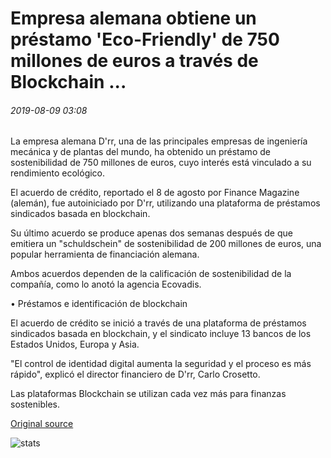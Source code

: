 # Empresa alemana obtiene un préstamo 'Eco-Friendly' de 750 millones de euros a través de Blockchain ...

###### 2019-08-09 03:08

La empresa alemana D'rr, una de las principales empresas de ingeniería mecánica y de plantas del mundo, ha obtenido un préstamo de sostenibilidad de 750 millones de euros, cuyo interés está vinculado a su rendimiento ecológico.

El acuerdo de crédito, reportado el 8 de agosto por Finance Magazine (alemán), fue autoiniciado por D'rr, utilizando una plataforma de préstamos sindicados basada en blockchain.

Su último acuerdo se produce apenas dos semanas después de que emitiera un "schuldschein" de sostenibilidad de 200 millones de euros, una popular herramienta de financiación alemana.

Ambos acuerdos dependen de la calificación de sostenibilidad de la compañía, como lo anotó la agencia Ecovadis.

• Préstamos e identificación de blockchain

El acuerdo de crédito se inició a través de una plataforma de préstamos sindicados basada en blockchain, y el sindicato incluye 13 bancos de los Estados Unidos, Europa y Asia.

"El control de identidad digital aumenta la seguridad y el proceso es más rápido", explicó el director financiero de D'rr, Carlo Crosetto.

Las plataformas Blockchain se utilizan cada vez más para finanzas sostenibles.

[Original source](https://cointelegraph.com/news/german-company-secures-750-million-eco-friendly-loan-via-blockchain)

![stats](https://c.statcounter.com/11760860/0/a89fa40b/1/ "stats")